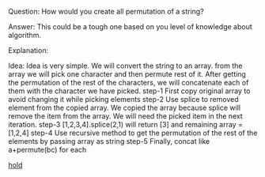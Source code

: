 Question: How would you create all permutation of a string?

Answer: This could be a tough one based on you level of knowledge about algorithm.

Explanation:

Idea: Idea is very simple. We will convert the string to an array. from the array we will pick one character and then permute rest of it. After getting the permutation of the rest of the characters, we will concatenate each of them with the character we have picked.
step-1 First copy original array to avoid changing it while picking elements
step-2 Use splice to removed element from the copied array. We copied the array because splice will remove the item from the array. We will need the picked item in the next iteration.
step-3 [1,2,3,4].splice(2,1) will return [3] and remaining array = [1,2,4]
step-4 Use recursive method to get the permutation of the rest of the elements by passing array as string
step-5 Finally, concat like a+permute(bc) for each

[hold](https://initjs.org/all-permutations-of-a-set-f1be174c79f8)
